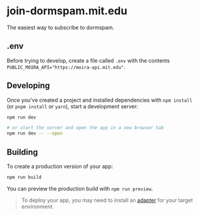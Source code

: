# join-dormspam.mit.edu

The easiest way to subscribe to dormspam.

## .env

Before trying to develop, create a file called `.env` with the contents `PUBLIC_MOIRA_API="https://moira-api.mit.edu"`.

## Developing

Once you've created a project and installed dependencies with `npm install` (or `pnpm install` or `yarn`), start a development server:

```bash
npm run dev

# or start the server and open the app in a new browser tab
npm run dev -- --open
```

## Building

To create a production version of your app:

```bash
npm run build
```

You can preview the production build with `npm run preview`.

> To deploy your app, you may need to install an [adapter](https://kit.svelte.dev/docs/adapters) for your target environment.
